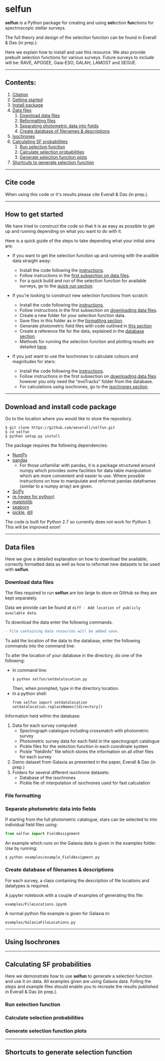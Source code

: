 # selfun

**selfun** is a Python package for creating and using **sel**ection **fun**ctions for spectroscopic stellar surveys.

The full theory and design of the selection function can be found in Everall & Das (in prep.).

Here we explain how to install and use this resource. 
We also provide prebuilt selection functions for various surveys.
Future surveys to include will be: RAVE, APOGEE, Gaia-ESO, GALAH, LAMOST and SEGUE.

***
## Contents:
1. [Citation](#cite)
1. [Getting started](#start)
1. [Install package](#install)
2. [Data files](#data)
	1. [Download data files](#download)
	2. [Reformatting files](#reformat)
	3. [Separating photometric data into fields](#assignfields)
	4. [Create database of filenames & descriptions](#infofile)
3. [Isochrones](#isochrones)
4. [Calculating SF probabilities](#sf)
	1. [Run selection function](#runsf)
	2. [Calculate selection probabilities](#calcsf)
	3. [Generate selection function plots](#plotsf)
5. [Shortcuts to generate selection function](#shortcuts)


***
## Cite code <a name="cite"></a>

When using this code or it's results please cite Everall & Das (in prep.).

***
## How to get started <a name="start"></a>

We have tried to construct the code so that it is as easy as possible to get up and running depending on what you want to do with it.

Here is a quick guide of the steps to take depending what your initial aims are:


* If you want to get the selection function up and running with the availble data straight away:
	* Install the code following the [instructions](#install).
	* Follow instructions in the [first subsection on data files](#Download).
	* For a quick build and run of the selection function for available surveys, go to the [quick run section](#shortcuts).

* If you're looking to construct new selection functions from scratch:
	* Install the code following the [instructions](#install).
	* Follow instructions in the first subsection on [downloading data files](#Download).
	* Create a new folder for your selection function data.
	* Save files in this folder as in the [formatting section](#reformat).
	* Generate photometric field files with code outlined in [this section](#assignfields)
	* Create a reference file for the data, explained in the [database section](#infofile).
	* Methods for running the selection function and plotting results are detailed [here](#sf).

* If you just want to use the Isochrones to calculate colours and magnitudes for stars:
	* Install the code following the [instructions](#install).
	* Follow instructions in the first subsection on [downloading data files](#Download) however you only need the "evoTracks" folder from the database.
	* For calculations using isochrones, go to the [isochrones section](#isochrones).


***
## Download and install code package <a name="install"></a>

Go to the location where you would like to store the repository.

```
$ git clone https://github.com/aeverall/selfun.git
$ cd selfun
$ python setup.py install
```
The package requires the following dependencies:
* [NumPy](http://www.numpy.org/)
* [pandas](https://pandas.pydata.org/)
	* For those unfamiliar with pandas, it is a package structured around numpy which provides some facilities for data table manipulation which are more convenient and easier to use. Where possible instructions on how to manipulate and reformat pandas dataframes (similar to a numpy array) are given.
* [SciPy](https://www.scipy.org/)
* [re (regex for python)](https://docs.python.org/2/library/re.html)
* [matplotlib](https://matplotlib.org/)
* [seaborn](https://seaborn.pydata.org/)
* [pickle](https://docs.python.org/2/library/pickle.html), [dill](https://pypi.python.org/pypi/dill)

The code is built for Python 2.7 so currently does not work for Python 3.
This will be improved soon!


***
## Data files <a name="data"></a>

Here we give a detailed explanation on how to download the available, correctly formatted data as well as how to reformat new datasets to be used with **selfun**.

### Download data files <a name="download"></a>

The files required to run **selfun** are too large to store on GitHub so they are kept separately.

Data we provide can be found at ```diff - Add location of publicly available data```.

To download the data enter the following commands.
```diff
- File containing data resources will be added soon.
```

To add the location of the data to the database, enter the following commands into the command line:

To alter the location of your database in the directory, do one of the following:
* In command line:
	```
	$ python selfun/setdatalocation.py
	```
	Then, when prompted, type in the directory location.
* In a python shell:
	```
	from selfun import setdatalocation
	setdatalocation.replaceNames([directory])
	```

Information held within the database:
1. Data for each survey computed:
	* Spectrograph catalogue including crossmatch with photometric survey
	* Photometric survey data for each field in the spectrograph catalogue
	* Pickle files for the selection function in each coordinate system
	* Pickle "fieldInfo" file which stores the information on all other files for each survey
2. Demo dataset from Galaxia as presented in the paper, Everall & Das (in prep.)
3. Folders for several different isochrone datasets:
	* Database of the isochrones
	* Pickle file of interpolation of isochrones used for fast calculation	


### File formatting <a name="reformat"></a>



### Separate photometric data into fields <a name="assignfields"></a>

If starting from the full photometric catalogue, stars can be selected to into individual field files using:
```python
from selfun import FieldAssignment
```

An example which runs on the Galaxia data is given in the examples folder. 
Use by running:
```
$ python examples/example_FieldAssigment.py
```


### Create database of filenames & descriptions <a name="infofile"></a>

For each survey, a class containing the description of file locations and datatypes is required.

A jupyter notebook with a couple of examples of generating this file:
```
examples/FileLocations.ipynb
```

A normal python file example is given for Galaxia in:
```
examples/GalaxiaFileLocations.py
```


***
## Using Isochrones <a name="isochrones"></a>



***
## Calculating SF probabilities <a name="sf"></a>

Here we demonstrate how to use **selfun** to generate a selection function and use it on data. 
All examples given are using Galaxia data. Folling the steps and example files should enable you to recreate the results published in Everall & Das (in prep.).

### Run selection function <a name="runsf"></a>



### Calculate selection probabilities <a name="calcsf"></a>


### Generate selection function plots <a name="plotsf"></a>


***
## Shortcuts to generate selection function <a name="shortcuts"></a>



